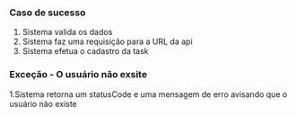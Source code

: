 ### Caso de sucesso

1. Sistema valida os dados
2. Sistema faz uma requisição para a URL da api
3. Sistema efetua o cadastro da task

### Exceção - O usuário não exsite

1.Sistema retorna um statusCode e uma mensagem de erro avisando que o usuário não existe

